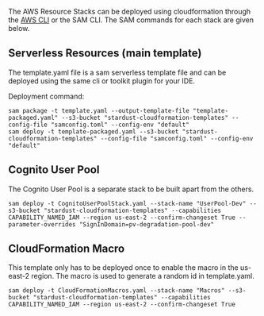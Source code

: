 The AWS Resource Stacks can be deployed using cloudformation through the [AWS CLI](https://docs.aws.amazon.com/cli/latest/reference/cloudformation/deploy/index.html) or the SAM CLI. The SAM commands for each stack are given below.

## Serverless Resources (main template)
The template.yaml file is a sam serverless template file and can be deployed using the same cli or toolkit plugin for
 your IDE.
 
Deployment command: 
```
sam package -t template.yaml --output-template-file "template-packaged.yaml" --s3-bucket "stardust-cloudformation-templates" --config-file "samconfig.toml" --config-env "default"
sam deploy -t template-packaged.yaml --s3-bucket "stardust-cloudformation-templates" --config-file "samconfig.toml" --config-env "default"
```

## Cognito User Pool
The Cognito User Pool is a separate stack to be built apart from the others.
```
sam deploy -t CognitoUserPoolStack.yaml --stack-name "UserPool-Dev" --s3-bucket "stardust-cloudformation-templates" --capabilities CAPABILITY_NAMED_IAM --region us-east-2 --confirm-changeset True --parameter-overrides "SignInDomain=pv-degradation-pool-dev"
```

## CloudFormation Macro
This template only has to be deployed once to enable the macro in the us-east-2 region. The macro is used to generate a random id in template.yaml.
```
sam deploy -t CloudFormationMacros.yaml --stack-name "Macros" --s3-bucket "stardust-cloudformation-templates" --capabilities CAPABILITY_NAMED_IAM --region us-east-2 --confirm-changeset True
```

